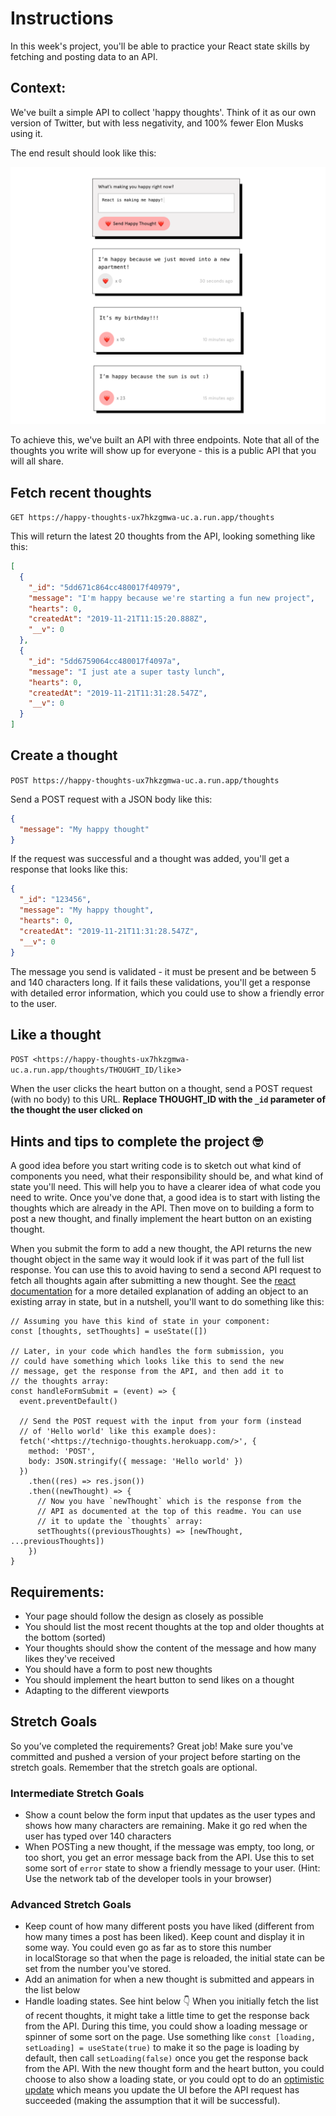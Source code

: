 # Instructions

In this week's project, you'll be able to practice your React state skills by fetching and posting data to an API.

## Context:

We've built a simple API to collect 'happy thoughts'. Think of it as our own version of Twitter, but with less negativity, and 100% fewer Elon Musks using it.

The end result should look like this:

 <img src="/src/assets/examples/finished-example.png" alt="Finished Project Example">

To achieve this, we've built an API with three endpoints. Note that all of the thoughts you write will show up for everyone - this is a public API that you will all share.

## Fetch recent thoughts

`GET https://happy-thoughts-ux7hkzgmwa-uc.a.run.app/thoughts`

This will return the latest 20 thoughts from the API, looking something like this:

```json
[
  {
    "_id": "5dd671c864cc480017f40979",
    "message": "I'm happy because we're starting a fun new project",
    "hearts": 0,
    "createdAt": "2019-11-21T11:15:20.888Z",
    "__v": 0
  },
  {
    "_id": "5dd6759064cc480017f4097a",
    "message": "I just ate a super tasty lunch",
    "hearts": 0,
    "createdAt": "2019-11-21T11:31:28.547Z",
    "__v": 0
  }
]
```

## Create a thought

`POST https://happy-thoughts-ux7hkzgmwa-uc.a.run.app/thoughts`

Send a POST request with a JSON body like this:

```json
{
  "message": "My happy thought"
}
```

If the request was successful and a thought was added, you'll get a response that looks like this:

```json
{
  "_id": "123456",
  "message": "My happy thought",
  "hearts": 0,
  "createdAt": "2019-11-21T11:31:28.547Z",
  "__v": 0
}
```

The message you send is validated - it must be present and be between 5 and 140 characters long. If it fails these validations, you'll get a response with detailed error information, which you could use to show a friendly error to the user.

## Like a thought

`POST <https://happy-thoughts-ux7hkzgmwa-uc.a.run.app/thoughts/THOUGHT_ID/like`>

When the user clicks the heart button on a thought, send a POST request (with no body) to this URL. **Replace THOUGHT_ID with the `_id` parameter of the thought the user clicked on**

## Hints and tips to complete the project 🤓

A good idea before you start writing code is to sketch out what kind of components you need, what their responsibility should be, and what kind of state you'll need. This will help you to have a clearer idea of what code you need to write. Once you've done that, a good idea is to start with listing the thoughts which are already in the API. Then move on to building a form to post a new thought, and finally implement the heart button on an existing thought.

When you submit the form to add a new thought, the API returns the new thought object in the same way it would look if it was part of the full list response. You can use this to avoid having to send a second API request to fetch all thoughts again after submitting a new thought. See the [react documentation](https://reactjs.org/docs/hooks-reference.html#usestate) for a more detailed explanation of adding an object to an existing array in state, but in a nutshell, you'll want to do something like this:

```
// Assuming you have this kind of state in your component:
const [thoughts, setThoughts] = useState([])

// Later, in your code which handles the form submission, you
// could have something which looks like this to send the new
// message, get the response from the API, and then add it to
// the thoughts array:
const handleFormSubmit = (event) => {
  event.preventDefault()

  // Send the POST request with the input from your form (instead
  // of 'Hello world' like this example does):
  fetch('<https://technigo-thoughts.herokuapp.com/>', {
    method: 'POST',
    body: JSON.stringify({ message: 'Hello world' })
  })
    .then((res) => res.json())
    .then((newThought) => {
      // Now you have `newThought` which is the response from the
      // API as documented at the top of this readme. You can use
      // it to update the `thoughts` array:
      setThoughts((previousThoughts) => [newThought, ...previousThoughts])
    })
}

```

## Requirements:

- Your page should follow the design as closely as possible
- You should list the most recent thoughts at the top and older thoughts at the bottom (sorted)
- Your thoughts should show the content of the message and how many likes they've received
- You should have a form to post new thoughts
- You should implement the heart button to send likes on a thought
- Adapting to the different viewports

## Stretch Goals

So you’ve completed the requirements? Great job! Make sure you've committed and pushed a version of your project before starting on the stretch goals. Remember that the stretch goals are optional.

### Intermediate Stretch Goals

- Show a count below the form input that updates as the user types and shows how many characters are remaining. Make it go red when the user has typed over 140 characters
- When POSTing a new thought, if the message was empty, too long, or too short, you get an error message back from the API. Use this to set some sort of `error` state to show a friendly message to your user. (Hint: Use the network tab of the developer tools in your browser)

### Advanced Stretch Goals

- Keep count of how many different posts you have liked (different from how many times a post has been liked). Keep count and display it in some way. You could even go as far as to store this number in localStorage so that when the page is reloaded, the initial state can be set from the number you've stored.
- Add an animation for when a new thought is submitted and appears in the list below
- Handle loading states. See hint below 👇
  When you initially fetch the list of recent thoughts, it might take a little time to get the response back from the API. During this time, you could show a loading message or spinner of some sort on the page. Use something like `const [loading, setLoading] = useState(true)` to make it so the page is loading by default, then call `setLoading(false)` once you get the response back from the API. With the new thought form and the heart button, you could choose to also show a loading state, or you could opt to do an [optimistic update](https://dev.to/tiagodcosta/being-optimistic-in-ui-511k) which means you update the UI before the API request has succeeded (making the assumption that it will be successful).
